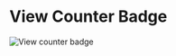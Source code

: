 # View Counter Badge

<img src = "https://view-counter.aveek.workers.dev" alt="View counter badge">
